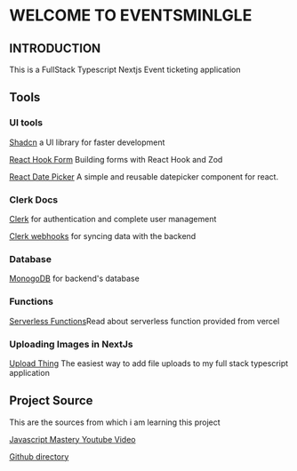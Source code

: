 # WELCOME TO EVENTSMINLGLE

## INTRODUCTION

This is a FullStack Typescript Nextjs Event ticketing application

## Tools

### UI tools

[Shadcn](https://ui.shadcn.com/docs/installation/next) a UI library for faster development

[React Hook Form](https://ui.shadcn.com/docs/components/form) Building forms with React Hook and Zod

[React Date Picker](https://www.npmjs.com/package/react-datepicker) A simple and reusable datepicker component for react.

### Clerk Docs

[Clerk](https://clerk.com) for authentication and complete user management

[Clerk webhooks](https://clerk.com/docs/integrations/webhooks/sync-data) for syncing data with the backend

### Database

[MonogoDB](https://www.mongodb.com/atlas/database) for backend's database

### Functions

[Serverless Functions](vercel.com/docs/functions/serverless-functions)Read about serverless function provided from vercel

### Uploading Images in NextJs

[Upload Thing](https://docs.uploadthing.com/) The easiest way to add file uploads to my full stack typescript application

## Project Source

This are the sources from which i am learning this project

[Javascript Mastery Youtube Video](https://www.youtube.com/watch?v=zgGhzuBZOQg&t=4365s)

[Github directory](https://github.com/adrianhajdin/event_platform)
